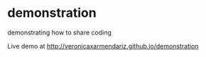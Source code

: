 demonstration
=============

demonstrating how to share coding

Live demo at http://veronicaxarmendariz.github.io/demonstration
